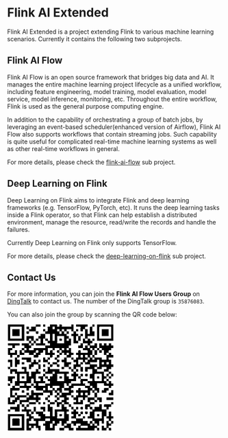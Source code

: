 # Flink AI Extended

Flink AI Extended is a project extending Flink to various machine learning scenarios.
Currently it contains the following two subprojects.

## Flink AI Flow

Flink AI Flow is an open source framework that bridges big data and AI. 
It manages the entire machine learning project lifecycle as a unified workflow, including feature engineering, 
model training, model evaluation, model service, model inference, monitoring, etc. 
Throughout the entire workflow, Flink is used as the general purpose computing engine.

In addition to the capability of orchestrating a group of batch jobs, 
by leveraging an event-based scheduler(enhanced version of Airflow), 
Flink AI Flow also supports workflows that contain streaming jobs. Such capability is quite useful for complicated 
real-time machine learning systems as well as other real-time workflows in general.

For more details, please check the [flink-ai-flow](flink-ai-flow) sub project.

## Deep Learning on Flink

Deep Learning on Flink aims to integrate Flink and deep learning frameworks (e.g. TensorFlow, PyTorch, etc).
It runs the deep learning tasks inside a Flink operator, so that Flink can help establish a distributed environment, 
manage the resource, read/write the records and handle the failures.

Currently Deep Learning on Flink only supports TensorFlow.

For more details, please check the [deep-learning-on-flink](deep-learning-on-flink) sub project.

## Contact Us

For more information, you can join the **Flink AI Flow Users Group** on [DingTalk](https://www.dingtalk.com) to contact us.
The number of the DingTalk group is `35876083`. 

You can also join the group by scanning the QR code below:

![](flink-ai-flow/doc/images/dingtalk_qr_code.png)
